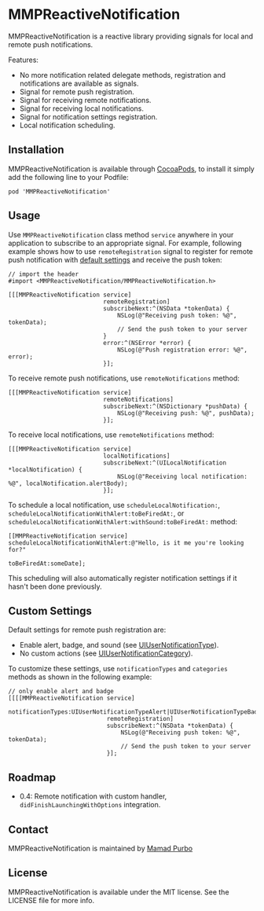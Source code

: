 # MMPReactiveNotification

MMPReactiveNotification is a reactive library providing signals for local and remote push notifications.

Features:
* No more notification related delegate methods, registration and notifications are available as signals.
* Signal for remote push registration.
* Signal for receiving remote notifications.
* Signal for receiving local notifications.
* Signal for notification settings registration.
* Local notification scheduling.

## Installation

MMPReactiveNotification is available through [CocoaPods](http://cocoapods.org), to install
it simply add the following line to your Podfile:
```
pod 'MMPReactiveNotification'
```

## Usage

Use `MMPReactiveNotification` class method `service` anywhere in your application to subscribe to an appropriate signal. For example, following example shows how to use `remoteRegistration` signal to register for remote push notification with [default settings](#custom-settings) and receive the push token:
```objc
// import the header
#import <MMPReactiveNotification/MMPReactiveNotification.h>

[[[MMPReactiveNotification service]
                           remoteRegistration]
                           subscribeNext:^(NSData *tokenData) {
                               NSLog(@"Receiving push token: %@", tokenData);
                               // Send the push token to your server
                           }
                           error:^(NSError *error) {
                               NSLog(@"Push registration error: %@", error);
                           }];

```

To receive remote push notifications, use `remoteNotifications` method:
```objc
[[[MMPReactiveNotification service]
                           remoteNotifications]
                           subscribeNext:^(NSDictionary *pushData) {
                               NSLog(@"Receiving push: %@", pushData);
                           }];
```

To receive local notifications, use `remoteNotifications` method:
```objc
[[[MMPReactiveNotification service]
                           localNotifications]
                           subscribeNext:^(UILocalNotification *localNotification) {
                               NSLog(@"Receiving local notification: %@", localNotification.alertBody);
                           }];
```

To schedule a local notification, use `scheduleLocalNotification:`, `scheduleLocalNotificationWithAlert:toBeFiredAt:`, or `scheduleLocalNotificationWithAlert:withSound:toBeFiredAt:` method:
```objc
[[MMPReactiveNotification service] scheduleLocalNotificationWithAlert:@"Hello, is it me you're looking for?"
                                                          toBeFiredAt:someDate];
```
This scheduling will also automatically register notification settings if it hasn't been done previously.

## Custom Settings

Default settings for remote push registration are:
- Enable alert, badge, and sound (see [UIUserNotificationType](https://developer.apple.com/library/prerelease/ios/documentation/UIKit/Reference/UIUserNotificationSettings_class/index.html#//apple_ref/c/tdef/UIUserNotificationType)).
- No custom actions (see [UIUserNotificationCategory](https://developer.apple.com/library/prerelease/ios/documentation/UIKit/Reference/UIUserNotificationCategory_class/index.html#//apple_ref/occ/cl/UIUserNotificationCategory)).

To customize these settings, use `notificationTypes` and `categories` methods as shown in the following example:
```objc
// only enable alert and badge
[[[[MMPReactiveNotification service]
                            notificationTypes:UIUserNotificationTypeAlert|UIUserNotificationTypeBadge]
                            remoteRegistration]
                            subscribeNext:^(NSData *tokenData) {
                                NSLog(@"Receiving push token: %@", tokenData);
                                // Send the push token to your server
                            }];
```

## Roadmap

* 0.4: Remote notification with custom handler, `didFinishLaunchingWithOptions` integration.

## Contact

MMPReactiveNotification is maintained by [Mamad Purbo](https://twitter.com/purubo)

## License

MMPReactiveNotification is available under the MIT license. See the LICENSE file for more info.
